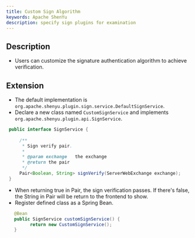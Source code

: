 ```yaml
---
title: Custom Sign Algorithm
keywords: Apache ShenYu
description: specify sign plugins for examination
---
```



## Description

* Users can customize the signature authentication algorithm to achieve verification.

## Extension

* The default implementation is `org.apache.shenyu.plugin.sign.service.DefaultSignService`.
* Declare a new class named `CustomSignService` and implements  `org.apache.shenyu.plugin.api.SignService`.

```java
 public interface SignService {
 
     /**
      * Sign verify pair.
      *
      * @param exchange   the exchange
      * @return the pair
      */
     Pair<Boolean, String> signVerify(ServerWebExchange exchange);
 }

```

* When returning true in Pair, the sign verification passes. If there's false, the String in Pair will be return to the frontend to show.
* Register defined class as a Spring Bean.

```java
   @Bean
   public SignService customSignService() {
         return new CustomSignService();
   }
```



